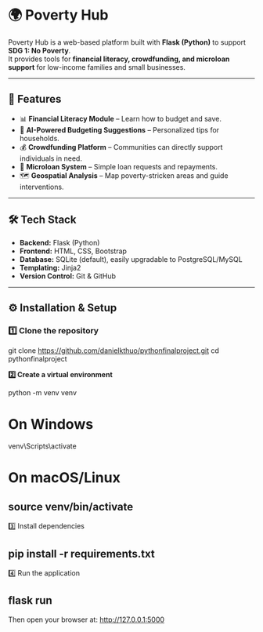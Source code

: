 # 🌍 Poverty Hub

Poverty Hub is a web-based platform built with **Flask (Python)** to support **SDG 1: No Poverty**.  
It provides tools for **financial literacy, crowdfunding, and microloan support** for low-income families and small businesses.

---

## 🚀 Features
- 📊 **Financial Literacy Module** – Learn how to budget and save.
- 🤖 **AI-Powered Budgeting Suggestions** – Personalized tips for households.
- 💰 **Crowdfunding Platform** – Communities can directly support individuals in need.
- 🏦 **Microloan System** – Simple loan requests and repayments.
- 🗺 **Geospatial Analysis** – Map poverty-stricken areas and guide interventions.

---

## 🛠 Tech Stack
- **Backend:** Flask (Python)
- **Frontend:** HTML, CSS, Bootstrap
- **Database:** SQLite (default), easily upgradable to PostgreSQL/MySQL
- **Templating:** Jinja2
- **Version Control:** Git & GitHub

---


## ⚙️ Installation & Setup
### 1️⃣ Clone the repository

git clone https://github.com/danielkthuo/pythonfinalproject.git
cd pythonfinalproject

**2️⃣ Create a virtual environment**

python -m venv venv

# On Windows
 
venv\Scripts\activate

# On macOS/Linux

source venv/bin/activate
------

3️⃣ Install dependencies
 
pip install -r requirements.txt
---------------
4️⃣ Run the application
 
flask run
-----------------
Then open your browser at:
http://127.0.0.1:5000


